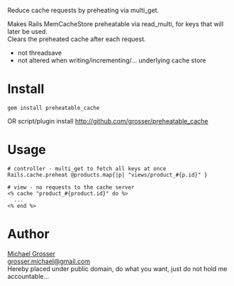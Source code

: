 Reduce cache requests by preheating via multi_get.

Makes Rails MemCacheStore preheatable via read_multi, for keys that will later be used.  
Clears the preheated cache after each request.

 - not threadsave
 - not altered when writing/incrementing/... underlying cache store

# Install
    gem install preheatable_cache
OR
    script/plugin install http://github.com/grosser/preheatable_cache

# Usage

    # controller - multi_get to fetch all keys at once
    Rails.cache.preheat @products.map{|p| "views/product_#{p.id}" }

    # view - no requests to the cache server
    <% cache "product_#{product.id}" do %>
      ...
    <% end %>


Author
======
[Michael Grosser](http://pragmatig.wordpress.com)  
grosser.michael@gmail.com  
Hereby placed under public domain, do what you want, just do not hold me accountable...